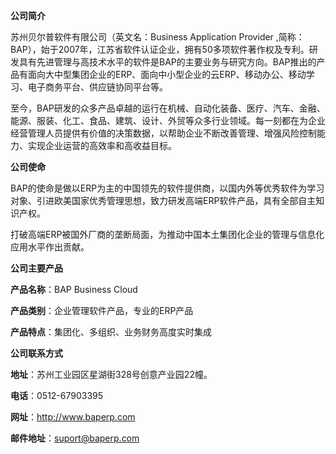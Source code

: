 **公司简介**

苏州贝尔普软件有限公司（英文名：Business Application Provider ,简称：BAP），始于2007年，江苏省软件认证企业，拥有50多项软件著作权及专利。研发具有先进管理与高技术水平的软件是BAP的主要业务与研究方向。BAP推出的产品有面向大中型集团企业的ERP、面向中小型企业的云ERP、移动办公、移动学习、电子商务平台、供应链协同平台等。

至今，BAP研发的众多产品卓越的运行在机械、自动化装备、医疗、汽车、金融、能源、服装、化工、食品、建筑、设计、外贸等众多行业领域。每一刻都在为企业经营管理人员提供有价值的决策数据，以帮助企业不断改善管理、增强风险控制能力、实现企业运营的高效率和高收益目标。

**公司使命**

BAP的使命是做以ERP为主的中国领先的软件提供商，以国内外等优秀软件为学习对象、引进欧美国家优秀管理思想，致力研发高端ERP软件产品，具有全部自主知识产权。

打破高端ERP被国外厂商的垄断局面，为推动中国本土集团化企业的管理与信息化应用水平作出贡献。

**公司主要产品**

**产品名称**：BAP Business Cloud

**产品类别**：企业管理软件产品，专业的ERP产品

**产品特点**：集团化、多组织、业务财务高度实时集成

**公司联系方式**

**地址**：苏州工业园区星湖街328号创意产业园22幢。

**电话**：0512-67903395

**网址**：<http://www.baperp.com>

**邮件地址**：suport@baperp.com
